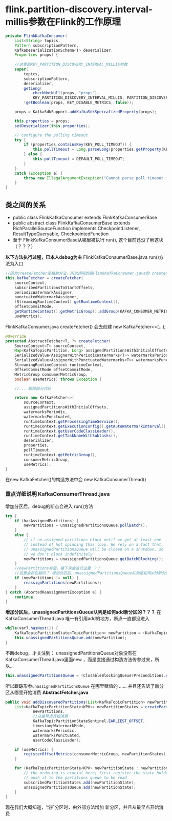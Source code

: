 # flink.partition-discovery.interval-millis参数在Flink的工作原理

```java
private FlinkKafkaConsumer(
    List<String> topics,
    Pattern subscriptionPattern,
    KafkaDeserializationSchema<T> deserializer,
    Properties props) {
    
    //这里是KEY_PARTITION_DISCOVERY_INTERVAL_MILLIS参数
    super(
        topics,
        subscriptionPattern,
        deserializer,
        getLong(
            checkNotNull(props, "props"),
            KEY_PARTITION_DISCOVERY_INTERVAL_MILLIS, PARTITION_DISCOVERY_DISABLED),
        !getBoolean(props, KEY_DISABLE_METRICS, false));

    props = KafkaSdkSupport.addKafkaSdkSpeicalizedProperty(props);

    this.properties = props;
    setDeserializer(this.properties);

    // configure the polling timeout
    try {
        if (properties.containsKey(KEY_POLL_TIMEOUT)) {
            this.pollTimeout = Long.parseLong(properties.getProperty(KEY_POLL_TIMEOUT));
        } else {
            this.pollTimeout = DEFAULT_POLL_TIMEOUT;
        }
    }
    catch (Exception e) {
        throw new IllegalArgumentException("Cannot parse poll timeout for '" + KEY_POLL_TIMEOUT + '\'', e);
    }
}
```

## 类之间的关系

* public class FlinkKafkaConsumer<T> extends FlinkKafkaConsumerBase<T>
* public abstract class FlinkKafkaConsumerBase<T> extends RichParallelSourceFunction<T> implements
   CheckpointListener,
   ResultTypeQueryable<T>,
   CheckpointedFunction
* 至于 FlinkKafkaConsumerBase从哪里被执行 run(), 这个目前还没了解这块（？？？）

**以下方法执行过程，已本人debug为主**
FlinkKafkaConsumerBase.java  run()方法为入口

```java
//因为createFetcher是抽象方法，所以调用的是FlinkKafkaConsumer.java的 createFetcher()方法
this.kafkaFetcher = createFetcher(
    sourceContext,
    subscribedPartitionsToStartOffsets,
    periodicWatermarkAssigner,
    punctuatedWatermarkAssigner,
    (StreamingRuntimeContext) getRuntimeContext(),
    offsetCommitMode,
    getRuntimeContext().getMetricGroup().addGroup(KAFKA_CONSUMER_METRICS_GROUP),
    useMetrics);
```

FlinkKafkaConsumer.java createFetcher() 会去创建 new KafkaFetcher<>(...);

```java
@Override
protected AbstractFetcher<T, ?> createFetcher(
    SourceContext<T> sourceContext,
    Map<KafkaTopicPartition, Long> assignedPartitionsWithInitialOffsets,
    SerializedValue<AssignerWithPeriodicWatermarks<T>> watermarksPeriodic,
    SerializedValue<AssignerWithPunctuatedWatermarks<T>> watermarksPunctuated,
    StreamingRuntimeContext runtimeContext,
    OffsetCommitMode offsetCommitMode,
    MetricGroup consumerMetricGroup,
    boolean useMetrics) throws Exception {

    //... 删除部分代码

    return new KafkaFetcher<>(
        sourceContext,
        assignedPartitionsWithInitialOffsets,
        watermarksPeriodic,
        watermarksPunctuated,
        runtimeContext.getProcessingTimeService(),
        runtimeContext.getExecutionConfig().getAutoWatermarkInterval(),
        runtimeContext.getUserCodeClassLoader(),
        runtimeContext.getTaskNameWithSubtasks(),
        deserializer,
        properties,
        pollTimeout,
        runtimeContext.getMetricGroup(),
        consumerMetricGroup,
        useMetrics);
}
```

在new KafkaFetcher()的构造方法中会 new KafkaConsumerThread()

### 重点详细说明 KafkaConsumerThread.java

增加分区后，debug的断点会进入 run()方法

```java
try {
    if (hasAssignedPartitions) {
        newPartitions = unassignedPartitionsQueue.pollBatch();
    }
    else {
        // if no assigned partitions block until we get at least one
        // instead of hot spinning this loop. We rely on a fact that
        // unassignedPartitionsQueue will be closed on a shutdown, so
        // we don't block indefinitely
        newPartitions = unassignedPartitionsQueue.getBatchBlocking();
    }
    //newPartitions有值，接下来会这行这里 ？？
    //这里会存在疑问？ 增加分区后，unassignedPartitionsQueue队列是如何add新分区的？？？
    if (newPartitions != null) {
        reassignPartitions(newPartitions);
    }
} catch (AbortedReassignmentException e) {
    continue;
}
```

**增加分区后，unassignedPartitionsQueue队列是如何add新分区的？？？**
在KafkaConsumerThread.java 唯一有引用add的地方，断点一直都没进入

```java
while(var7.hasNext()) {
    KafkaTopicPartitionState<TopicPartition> newPartition = (KafkaTopicPartitionState)var7.next();
    this.unassignedPartitionsQueue.add(newPartition);
}
```

不断debug，才关注到： unassignedPartitionsQueue对象没有在KafkaConsumerThread.java里面new ，而是直接通过构造方法传参过来，所以...

```java
this.unassignedPartitionsQueue = (ClosableBlockingQueue)Preconditions.checkNotNull(unassignedPartitionsQueue);
```

所以跟踪形参`unassignedPartitionsQueue` 在哪里赋值的 ......
并且还告诉了新分区从哪里开始消费
**AbstractFetcher.java**

```java
public void addDiscoveredPartitions(List<KafkaTopicPartition> newPartitions) throws IOException, ClassNotFoundException {
    List<KafkaTopicPartitionState<KPH>> newPartitionStates = createPartitionStateHolders(
            newPartitions,
            //从最早点开始消费
            KafkaTopicPartitionStateSentinel.EARLIEST_OFFSET,
            timestampWatermarkMode,
            watermarksPeriodic,
            watermarksPunctuated,
            userCodeClassLoader);

    if (useMetrics) {
        registerOffsetMetrics(consumerMetricGroup, newPartitionStates);
    }

    for (KafkaTopicPartitionState<KPH> newPartitionState : newPartitionStates) {
        // the ordering is crucial here; first register the state holder, then
        // push it to the partitions queue to be read
        subscribedPartitionStates.add(newPartitionState);
        unassignedPartitionsQueue.add(newPartitionState);
    }
}
```

现在我们大概知道，当扩分区时，由外部方法增加 新分区，并且从最早点开始消费

